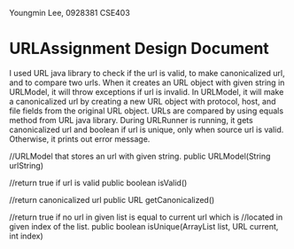 Youngmin Lee, 0928381
CSE403

URLAssignment Design Document
=============

I used URL java library to check if the url is valid, to make canonicalized url, and to
compare two urls. When it creates an URL object with given string in URLModel, it will throw
exceptions if url is invalid. In URLModel, it will make a canonicalized url by creating a new
URL object with protocol, host, and file fields from the original URL object. URLs are compared
by using equals method from URL java library. During URLRunner is running, 
it gets canonicalized url and boolean if url is unique, only when source url is valid. 
Otherwise, it prints out error message.

//URLModel that stores an url with given string.
public URLModel(String urlString)

//return true if url is valid
public boolean isValid()

//return canonicalized url
public URL getCanonicalized()

//return true if no url in given list is equal to current url which is
//located in given index of the list.
public boolean isUnique(ArrayList<URL> list, URL current, int index)